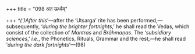 +++
title = "098 अत ऊर्ध्वम्"

+++
*^(‘)After this*’—after the ‘Utsarga’ rite has been
performed,—subsequently, ‘*during the brighter fortnights*,’ he shall
read the Vedas, which consist of the collection of *Mantras* and
*Brāhmaṇas*. The ‘*subsidiary sciences*,’ *i.e*., the Phonetics,
Rituals, Grammar and the rest,—he shall read ‘*during the dark
fortnights*’—(98)


